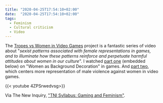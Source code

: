 ```yaml
---
title: "2020-04-25T17:54:10+02:00"
date:  "2020-04-25T17:54:10+02:00"
tags:
  - Feminism
  - Cultural criticism
  - Video
---
```


The [Tropes vs Women in Video Games](https://feministfrequency.com/series/tropes-vs-women-in-video-games/) project is a fantastic series of video about "_sexist patterns associated with female representations in games, and to illuminate how these patterns reinforce and perpetuate harmful attitudes about women in our culture_". I watched [part one](https://www.youtube.com/watch?v=4ZPSrwedvsg) (embedded below) on "Women as Background Decoration" in games. And [part two](https://www.youtube.com/watch?v=5i_RPr9DwMA), which centers more representation of male violence against women in video games.

{{< youtube 4ZPSrwedvsg>}}

Via The New Inquiry, ["TNI Syllabus: Gaming and Feminism"](https://web.archive.org/web/20200425182534/https://thenewinquiry.com/tni-syllabus-gaming-and-feminism/).
